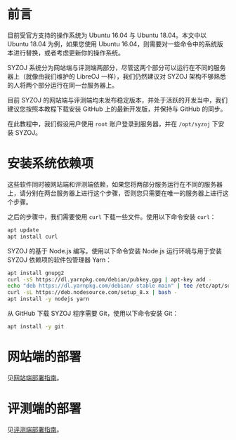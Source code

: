 # 前言
目前受官方支持的操作系统为 Ubuntu 16.04 与 Ubuntu 18.04。本文中以 Ubuntu 18.04 为例，如果您使用 Ubuntu 16.04，则需要对一些命令中的系统版本进行替换，或者考虑更新你的操作系统。

SYZOJ 系统分为网站端与评测端两部分，尽管这两个部分可以运行在不同的服务器上（就像由我们维护的 LibreOJ 一样），我们仍然建议对 SYZOJ 架构不够熟悉的人将两个部分运行在同一台服务器上。

目前 SYZOJ 的网站端与评测端均未发布稳定版本，并处于活跃的开发当中，我们建议您按照本教程下载安装 GitHub 上的最新开发版，并保持与 GitHub 的同步。

在此教程中，我们假设用户使用 `root` 账户登录到服务器，并在 `/opt/syzoj` 下安装 SYZOJ。

# 安装系统依赖项
这些软件同时被网站端和评测端依赖，如果您将两部分服务运行在不同的服务器上，请分别在两台服务器上进行这个步骤，否则您只需要在唯一的服务器上进行这个步骤。

之后的步骤中，我们需要使用 `curl` 下载一些文件。使用以下命令安装 `curl`：

```bash
apt update
apt install curl
```

SYZOJ 的基于 Node.js 编写。使用以下命令安装 Node.js 运行环境与用于安装 SYZOJ 依赖项的软件包管理器 Yarn：

```bash
apt install gnupg2
curl -sS https://dl.yarnpkg.com/debian/pubkey.gpg | apt-key add -
echo "deb https://dl.yarnpkg.com/debian/ stable main" | tee /etc/apt/sources.list.d/yarn.list
curl -sL https://deb.nodesource.com/setup_8.x | bash -
apt install -y nodejs yarn
```

从 GitHub 下载 SYZOJ 程序需要 Git，使用以下命令安装 Git：

```bash
apt install -y git
```

# 网站端的部署
见[网站端部署指南](网站端部署指南)。

# 评测端的部署
见[评测端部署指南](评测端部署指南)。